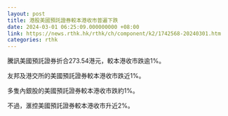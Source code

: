 ```yaml
---
layout: post
title: 港股美國預託證券較本港收市普遍下跌
date: 2024-03-01 06:25:09.000000000 +08:00
link: https://news.rthk.hk/rthk/ch/component/k2/1742568-20240301.htm
categories: rthk
---
```


騰訊美國預託證券折合273.54港元，較本港收市跌逾1%。

友邦及港交所的美國預託證券較本港收市跌近1%。

多隻內銀股的美國預託證券較本港收市跌約1%。

不過，滙控美國預託證券較本港收市升近2%。
